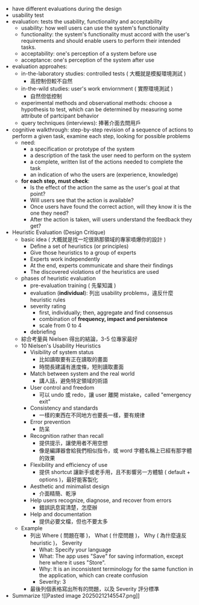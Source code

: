 - have different evaluations during the design
- usability test
- evaluation: tests the usability, functionality and acceptability
	- usability: how well users can use the system's functionality
	- functionality: the system's functionality must accord with the user's requirements and should enable users to perform their intended tasks.
	- acceptability: one's perception of a system before use
	- acceptance: one's perception of the system after use
- evaluation approahes: 
	- in-the-laboratory studies: controlled tests ( 大概就是模擬環境測試 )
		- 高控制但較不自然
	- in-the-wild studies: user's work enviornment ( 實際環境測試 )
		- 自然但低控制
	- experimental methods and observational methods: choose a hypothesis to test, which can be determined by measuring some attribute of partcipant behavior
	- query techniques (interviews): 捧著介面去問用戶 
- cognitive walkthrough: step-by-step revision of a sequence of actions to perform a given task, examine each step, looking for possible problems
	- need: 
		- a specification or prototype of the system
		- a description of the task the user need to perform on the system
		- a complete, written list of the actions needed to complete the task
		- an indication of who the users are (experience, knowledge)
	- **for each step, must check**: 
		- Is the effect of the action the same as the user's goal at that point? 
		- Will users see that the action is available? 
		- Once users have found the correct action, will they know it is the one they need?
		- After the action is taken, will users understand the feedback they get?
- Heuristic Evaluation (Design Critique)
	- basic idea ( 大概就是找一坨很熟那領域的專家噴爆你的設計 )
		- Define a set of heuristics (or principles)
		- Give those heuristics to a group of experts
		- Experts work independently
		- At the end, experts communicate and share their findings
		- The discovered violations of the heuristics are used
	- phases of heuristic evaluation
		- pre-evaluation training ( 先輩知識 )
		- evaluation (**individual**): 列出 usability problems，違反什麼 heuristic rules
		- severity rating
			- first, individually; then, aggregate and find consensus
			- combination of **frequency, impact and persistence**
			- scale from 0 to 4
		- debriefing
	- 綜合考量與 Nielsen 得出的結論，3-5 位專家最好
	- 10 Nielsen's Usability Heuristics
		- Visibility of system status 
			- 比如讀取要有正在讀取的畫面
			- 時間長建議有進度條，短則讀取畫面
		- Match between system and the real world 
			- 講人話，避免特定領域的術語
		- User control and freedom
			- 可以 undo 或 redo，讓 user 離開 mistake，called "emergency exit"
		- Consistency and standards
			- 一樣的東西在不同地方也要長一樣，要有規律
		- Error prevention
			- 防呆
		- Recognition rather than recall
			- 提供提示，讓使用者不用空想
			- 像是編譯器會給我們相似指令，或 word 字體名稱上已經有那字體的效果
		- Flexibility and efficiency of use
			- 提供 shortcut 讓新手或老手用，且不影響另一方體驗 ( default + options )，最好能客製化
		- Aesthetic and minimalist design
			- 介面精簡、乾淨
		- Help users recognize, diagnose, and recover from errors
			- 錯誤訊息寫清楚，怎麼辦
		- Help and documentation
			- 提供必要文檔，但也不要太多
	- Example
		- 列出 Where ( 問題在哪 )， What ( 什麼問題 )， Why ( 為什麼違反 heuristic )， Severity
			- What: Specify your language
			- What: The app uses "Save" for saving information, except here where it uses "Store".
			- Why: It is an inconsistent terminology for the same function in the application, which can create confusion
			- Severity: 3
		- 最後列個表格寫出所有的問題，以及 Severity 評分標準
- Summarize
![[Pasted image 20250212145547.png]]